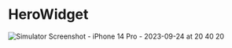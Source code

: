 # HeroWidget
![Simulator Screenshot - iPhone 14 Pro - 2023-09-24 at 20 40 20](https://github.com/10urbulut/HeroWidget/assets/77685360/14d77e62-9159-455e-9e9c-7926271fd337)

